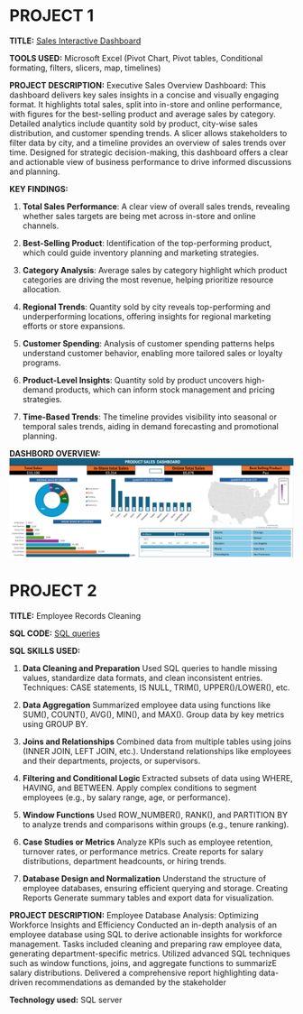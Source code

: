 # PROJECT 1
**TITLE:** [Sales Interactive Dashboard](https://github.com/Illumineofficial/Illumineofficial.github.io/blob/main/Sales%20Accts%20Real.xlsx)

**TOOLS USED:** Microsoft Excel (Pivot Chart, Pivot tables, Conditional formating, filters, slicers, map, timelines)

**PROJECT DESCRIPTION:** Executive Sales Overview Dashboard: This dashboard delivers key sales insights in a concise and visually engaging format. It highlights total sales, split into in-store and online performance, with figures for the best-selling product and average sales by category. Detailed analytics include quantity sold by product, city-wise sales distribution, and customer spending trends. A slicer allows stakeholders to filter data by city, and a timeline provides an overview of sales trends over time. Designed for strategic decision-making, this dashboard offers a clear and actionable view of business performance to drive informed discussions and planning.

**KEY FINDINGS:** 
1. **Total Sales Performance**: A clear view of overall sales trends, revealing whether sales targets are being met across in-store and online channels.

2. **Best-Selling Product**: Identification of the top-performing product, which could guide inventory planning and marketing strategies.

3. **Category Analysis**: Average sales by category highlight which product categories are driving the most revenue, helping prioritize resource allocation.

4. **Regional Trends**: Quantity sold by city reveals top-performing and underperforming locations, offering insights for regional marketing efforts or store expansions.

5. **Customer Spending**: Analysis of customer spending patterns helps understand customer behavior, enabling more tailored sales or loyalty programs.

6. **Product-Level Insights**: Quantity sold by product uncovers high-demand products, which can inform stock management and pricing strategies.

7. **Time-Based Trends**: The timeline provides visibility into seasonal or temporal sales trends, aiding in demand forecasting and promotional planning.

**DASHBORD OVERVIEW:**
![Dashboard1](Dashboard1.PNG)

# PROJECT 2
**TITLE:** Employee Records Cleaning

**SQL CODE:** [SQL queries](https://github.com/Illumineofficial/Illumineofficial.github.io/blob/main/Employee_data.sql)

**SQL SKILLS USED:**
1.	**Data Cleaning and Preparation**
	Used SQL queries to handle missing values, standardize data formats, and clean inconsistent entries.
	Techniques: CASE statements, IS NULL, TRIM(), UPPER()/LOWER(), etc.
 
 2.	**Data Aggregation**
	Summarized employee data using functions like SUM(), COUNT(), AVG(), MIN(), and MAX().
	Group data by key metrics using GROUP BY.
 
 3.	**Joins and Relationships**
	Combined data from multiple tables using joins (INNER JOIN, LEFT JOIN, etc.).
	Understand relationships like employees and their departments, projects, or supervisors.
	
 4.	**Filtering and Conditional Logic**
	Extracted subsets of data using WHERE, HAVING, and BETWEEN.
	Apply complex conditions to segment employees (e.g., by salary range, age, or performance).
	
 5.	**Window Functions**
	Used ROW_NUMBER(), RANK(), and PARTITION BY to analyze trends and comparisons within groups (e.g., tenure ranking).


	
 6.	**Case Studies or Metrics**
	Analyze KPIs such as employee retention, turnover rates, or performance metrics.
	Create reports for salary distributions, department headcounts, or hiring trends.
	
 7.	**Database Design and Normalization**
	Understand the structure of employee databases, ensuring efficient querying and storage.
  	Creating Reports
	Generate summary tables and export data for visualization.


**PROJECT DESCRIPTION:**
Employee Database Analysis: Optimizing Workforce Insights and Efficiency
Conducted an in-depth analysis of an employee database using SQL to derive actionable insights for workforce management. Tasks included cleaning and preparing raw employee data, generating department-specific metrics. Utilized advanced SQL techniques such as window functions, joins, and aggregate functions to summarizE salary distributions. Delivered a comprehensive report highlighting data-driven recommendations as demanded by the stakeholder

**Technology used:** SQL server
